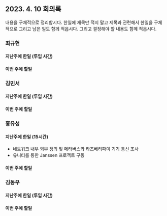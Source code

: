 ## 2023. 4. 10 회의록

내용을 구체적으로 정리합시다. 한일에 재목만 적지 말고 제목과 관련해서 한일을 구체적으로 그리고 남은 일도 함께 적읍시다. 그리고 결정해야 할 내용도 함꼐 적읍시다. 

### 최규현

#### 지난주에 한일 (투입 시간)



#### 이번 주에 할일 

### 김민서

#### 지난주에 한일 (투입 시간)



#### 이번 주에 할일 


### 홍유성

#### 지난주에 한일 (15시간)
- 네트워크 내부 외부 정의 및 메타버스와 라즈베리파이 기기 통신 조사
- 유니티를 통한 Janssen 프로젝트 구동


#### 이번 주에 할일 


### 김동우

#### 지난주에 한일 (투입 시간)



#### 이번 주에 할일 
